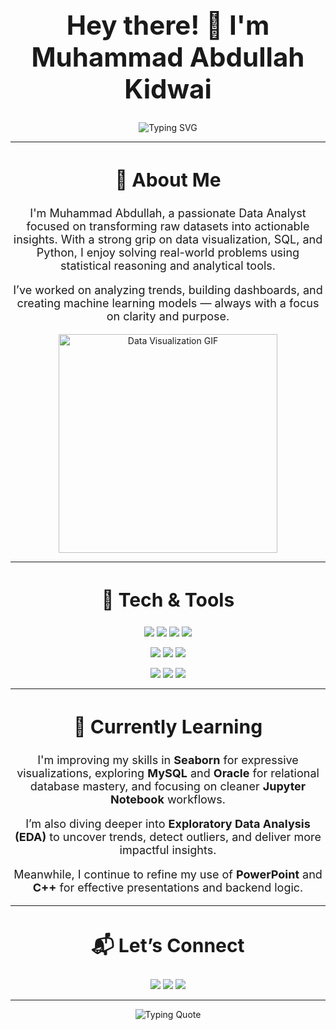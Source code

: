 <h1 align="center" style="font-size: 42px;">Hey there! 👋 I'm Muhammad Abdullah Kidwai</h1>

<p align="center">
  <img src="https://readme-typing-svg.demolab.com?font=Fira+Code&size=26&duration=3000&pause=1000&color=00F7FF&center=true&vCenter=true&width=800&lines=🚀+Data+Analyst+%7C+📊+Insight+Generator+%7C+🤖+ML+Explorer" alt="Typing SVG" />
</p>

---

<h2 align="center" style="font-size: 30px;">📌 About Me</h2>

<p align="center" style="font-size: 18px;">
I'm Muhammad Abdullah, a passionate Data Analyst focused on transforming raw datasets into actionable insights. 
With a strong grip on data visualization, SQL, and Python, I enjoy solving real-world problems using statistical reasoning and analytical tools.
</p>

<p align="center" style="font-size: 18px;">
I’ve worked on analyzing trends, building dashboards, and creating machine learning models — always with a focus on clarity and purpose.
</p>

<p align="center">
  <img src="https://media.giphy.com/media/f3iwJFOVOwuy7K6FFw/giphy.gif" width="350" alt="Data Visualization GIF"/>
</p>

---

<h2 align="center" style="font-size: 30px;">🧠 Tech & Tools</h2>

<p align="center">
  <img src="https://img.shields.io/badge/NumPy-013243?style=for-the-badge&logo=numpy&logoColor=white"/>
  <img src="https://img.shields.io/badge/Pandas-150458?style=for-the-badge&logo=pandas&logoColor=white"/>
  <img src="https://img.shields.io/badge/Matplotlib-11557c?style=for-the-badge&logo=matplotlib&logoColor=white"/>
  <img src="https://img.shields.io/badge/Seaborn-0E4C92?style=for-the-badge&logoColor=white"/>
</p>

<p align="center">
  <img src="https://img.shields.io/badge/MySQL-00758F?style=for-the-badge&logo=mysql&logoColor=white"/>
  <img src="https://img.shields.io/badge/Oracle-F80000?style=for-the-badge&logo=oracle&logoColor=white"/>
  <img src="https://img.shields.io/badge/Jupyter-F37626?style=for-the-badge&logo=jupyter&logoColor=white"/>
</p>

<p align="center">
  <img src="https://img.shields.io/badge/PowerPoint-B7472A?style=for-the-badge&logo=microsoft-powerpoint&logoColor=white"/>
  <img src="https://img.shields.io/badge/C++-00599C?style=for-the-badge&logo=c%2B%2B&logoColor=white"/>
  <img src="https://img.shields.io/badge/EDA-4CAF50?style=for-the-badge&logoColor=white"/>
</p>

---

<h2 align="center" style="font-size: 30px;">🚧 Currently Learning</h2>

<p align="center" style="font-size: 18px;">
I'm improving my skills in <strong>Seaborn</strong> for expressive visualizations, exploring <strong>MySQL</strong> and <strong>Oracle</strong> for relational database mastery, and focusing on cleaner <strong>Jupyter Notebook</strong> workflows.
</p>

<p align="center" style="font-size: 18px;">
I’m also diving deeper into <strong>Exploratory Data Analysis (EDA)</strong> to uncover trends, detect outliers, and deliver more impactful insights.
</p>

<p align="center" style="font-size: 18px;">
Meanwhile, I continue to refine my use of <strong>PowerPoint</strong> and <strong>C++</strong> for effective presentations and backend logic.
</p>

---

<h2 align="center" style="font-size: 30px;">📬 Let’s Connect</h2>

<p align="center">
  <a href="mailto:abdullahkidwai45@gmail.com"><img src="https://img.shields.io/badge/Gmail-D14836?style=for-the-badge&logo=gmail&logoColor=white"/></a>
  <a href="https://www.linkedin.com/in/muhammad-abdullah-kidwai-8977462a4"><img src="https://img.shields.io/badge/LinkedIn-0077B5?style=for-the-badge&logo=linkedin&logoColor=white"/></a>
  <a href="https://github.com/MuhammadAbdullahKidwai2005"><img src="https://img.shields.io/badge/GitHub-181717?style=for-the-badge&logo=github&logoColor=white"/></a>
</p>

---

<p align="center">
  <img src="https://readme-typing-svg.demolab.com?font=Fira+Code&size=24&pause=1000&center=true&vCenter=true&width=1000&lines=Turning+data+into+decisions%2C+and+ideas+into+insights." alt="Typing Quote"/>
</p>
